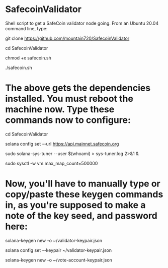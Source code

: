 # SafecoinValidator

Shell script to get a SafeCoin validator node going.  From an Ubuntu 20.04 command line, type:

git clone https://github.com/mountain720/SafecoinValidator

cd SafecoinValidator

chmod +x safecoin.sh

./safecoin.sh

# The above gets the dependencies installed.  You must reboot the machine now. Type these commands now to configure:

cd SafecoinValidator

solana config set --url https://api.mainnet.safecoin.org

sudo solana-sys-tuner --user $(whoami) > sys-tuner.log 2>&1 &

sudo sysctl -w vm.max_map_count=500000


# Now, you'll have to manually type or copy/paste these keygen commands in, as you're supposed to make a note of the key seed, and password here:

solana-keygen new -o ~/validator-keypair.json

solana config set --keypair ~/validator-keypair.json

solana-keygen new -o ~/vote-account-keypair.json
